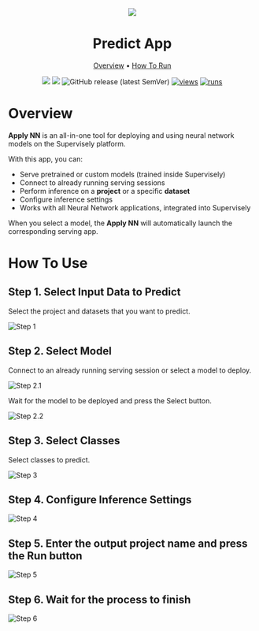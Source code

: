 <div align="center" markdown>
<img src="https://github.com/supervisely-ecosystem/apply-nn/releases/download/v0.0.1/app-poster.jpg"/>

# Predict App

<p align="center">
  <a href="#Overview">Overview</a> •
  <a href="#How-To-Run">How To Run</a>
</p>

[![](https://img.shields.io/badge/supervisely-ecosystem-brightgreen)](https://ecosystem.supervisely.com/apps/supervisely-ecosystem/apply-nn)
[![](https://img.shields.io/badge/slack-chat-green.svg?logo=slack)](https://supervisely.com/slack)
![GitHub release (latest SemVer)](https://img.shields.io/github/v/release/supervisely-ecosystem/apply-nn)
[![views](https://app.supervisely.com/img/badges/views/supervisely-ecosystem/apply-nn.png)](https://supervisely.com)
[![runs](https://app.supervisely.com/img/badges/runs/supervisely-ecosystem/apply-nn.png)](https://supervisely.com)

</div>

# Overview

**Apply NN** is an all-in-one tool for deploying and using neural network models on the Supervisely platform.

With this app, you can:

- Serve pretrained or custom models (trained inside Supervisely)
- Connect to already running serving sessions
- Perform inference on a **project** or a specific **dataset**
- Configure inference settings
- Works with all Neural Network applications, integrated into Supervisely

When you select a model, the **Apply NN** will automatically launch the corresponding serving app.

# How To Use

## Step 1. Select Input Data to Predict

Select the project and datasets that you want to predict.

![Step 1](https://github.com/supervisely-ecosystem/apply-nn/releases/download/v0.0.1/step-1-predict-app.png)

## Step 2. Select Model

Connect to an already running serving session or select a model to deploy.

![Step 2.1](https://github.com/supervisely-ecosystem/apply-nn/releases/download/v0.0.1/step-2-2-predict-app.png)

Wait for the model to be deployed and press the Select button.

![Step 2.2](https://github.com/supervisely-ecosystem/apply-nn/releases/download/v0.0.1/step-2-predict-app.png)

## Step 3. Select Classes

Select classes to predict.

![Step 3](https://github.com/supervisely-ecosystem/apply-nn/releases/download/v0.0.1/step-3-predict-app.png)

## Step 4. Configure Inference Settings

![Step 4](https://github.com/supervisely-ecosystem/apply-nn/releases/download/v0.0.1/step-4-predict-app.png)

## Step 5. Enter the output project name and press the Run button

![Step 5](https://github.com/supervisely-ecosystem/apply-nn/releases/download/v0.0.1/step-5-predict-app.png)

## Step 6. Wait for the process to finish

![Step 6](https://github.com/supervisely-ecosystem/apply-nn/releases/download/v0.0.1/step-6-predict-app.png)
